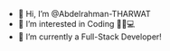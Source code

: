 - 👋 Hi, I’m @Abdelrahman-THARWAT
- 👀 I’m interested in Coding 🐱‍🏍💻
- 🌱 I’m currently a Full-Stack Developer!
  

<!---
Abdelrahman-THARWAT/Abdelrahman-THARWAT is a ✨ special ✨ repository because its `README.md` (this file) appears on your GitHub profile.
You can click the Preview link to take a look at your changes.
--->
